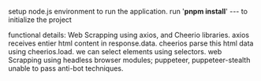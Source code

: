 setup node.js environment to run the application. 
run '**pnpm install**' --- to initialize the project 

functional details:
Web Scrapping using axios, and Cheerio libraries. axios receives entier html content in response.data. cheerios parse this html data using cheerios.load. we can select elements using selectors. 
web Scrapping using headless browser modules; puppeteer, puppeteer-stealth unable to pass anti-bot techniques. 

